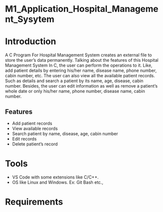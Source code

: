 # M1_Application_Hospital_Management_Sysytem

# Introduction

A C Program For Hospital Management System creates an external file to store the user’s data permanently. 
Talking about the features of this Hospital Management System In C, the user can perform the operations to it. 
Like, add patient details by entering his/her name, disease name, phone number, cabin number, etc. 
The user can also view all the available patient records. 
Such as details and search a patient by its name, age, disease, cabin number. 
Besides, the user can edit information as well as remove a patient’s whole date or only his/her name, phone number, disease name, cabin number.

## Features

- Add patient records
- View available records
- Search patient by name, disease, age, cabin number
- Edit records
- Delete patient’s record


# Tools

- VS Code with some extensions like C/C++.
- OS like Linux and Windows. Ex: Git Bash etc.,

# Requirements
